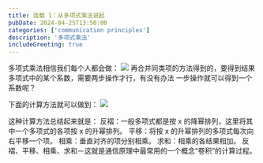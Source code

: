 ```yaml
---
title: 连载 1：从多项式乘法说起
pubDate: 2024-04-25T13:50:00
categories: ['communication principles']
description: '多项式乘法'
includeGreeting: true
---
```


多项式乘法相信我们每个人都会做：
![](https://img2.imgtp.com/2024/04/25/EhWpWPoo.jpg)
再合并同类项的方法得到的，要得到结果多项式中的某个系数，需要两步操作才行，有没有办法
一步操作就可以得到一个系数呢？

下面的计算方法就可以做到：
![](https://img2.imgtp.com/2024/04/25/mgRmnqDX.jpg)

这种计算方法总结起来就是：
反褶：一般多项式都是按 x 的降幂排列，这里将其中一个多项式的各项按 x 的升幂排列。
平移：将按 x 的升幂排列的多项式每次向右平移一个项。
相乘：垂直对齐的项分别相乘。
求和：相乘的各结果相加。
反褶、平移、相乘、求和－这就是通信原理中最常用的一个概念“卷积”的计算过程。